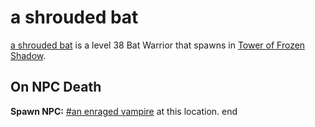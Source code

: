 # a shrouded bat



[a shrouded bat](/npc/111023) is a level 38 Bat Warrior that spawns in [Tower of Frozen Shadow](/zone/111).



## On NPC Death

**Spawn NPC:**  [\#an enraged vampire](/npc/111024) at this location.
end